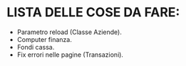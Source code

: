# LISTA DELLE COSE DA FARE:
- Parametro reload (Classe Aziende).
- Computer finanza.
- Fondi cassa.
- Fix errori nelle pagine (Transazioni).
